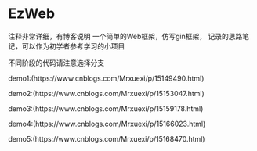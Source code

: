 # EzWeb
注释非常详细，有博客说明
一个简单的Web框架，仿写gin框架，
记录的思路笔记，可以作为初学者参考学习的小项目
</p>
不同阶段的代码请注意选择分支
</p>
demo1:(https://www.cnblogs.com/Mrxuexi/p/15149490.html)
</p>
demo2:(https://www.cnblogs.com/Mrxuexi/p/15153047.html)
</p>
demo3:(https://www.cnblogs.com/Mrxuexi/p/15159178.html)
</p>
demo4:(https://www.cnblogs.com/Mrxuexi/p/15166023.html)
</p>
demo5:(https://www.cnblogs.com/Mrxuexi/p/15168470.html)

